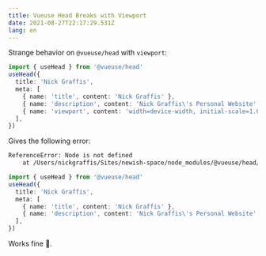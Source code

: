 ```yaml
---
title: Vueuse Head Breaks with Viewport
date: 2021-08-27T22:17:29.531Z
lang: en
---
```

Strange behavior on `@vueuse/head` with `viewport`:

```ts twoslash {7}
import { useHead } from '@vueuse/head'
useHead({
  title: 'Nick Graffis',
  meta: [
    { name: 'title', content: 'Nick Graffis' },
    { name: 'description', content: 'Nick Graffis\'s Personal Website' },
    { name: 'viewport', content: 'width=device-width, initial-scale=1.0' },
  ],
})
```

Gives the following error:

```bash
ReferenceError: Node is not defined
    at /Users/nickgraffis/Sites/newish-space/node_modules/@vueuse/head/dist/index.js:202:55
```

```ts twoslash
import { useHead } from '@vueuse/head'
useHead({
  title: 'Nick Graffis',
  meta: [
    { name: 'title', content: 'Nick Graffis' },
    { name: 'description', content: 'Nick Graffis\'s Personal Website' },
  ],
})
```

Works fine :shrug:.